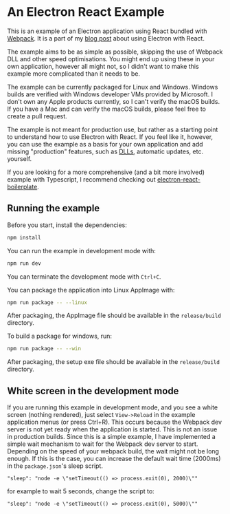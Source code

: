 # An Electron React Example

This is an example of an Electron application using React bundled with [Webpack](https://webpack.js.org/). It is a part of my [blog post](https://stuckpointer.com/electron-and-react-part-3-a-project-template/) about using Electron with React.

The example aims to be as simple as possible, skipping the use of Webpack DLL and other speed optimisations. 
You might end up using these in your own application, however all might not, so I didn't want to make this example more complicated than it needs to be.

The example can be currently packaged for Linux and Windows. Windows builds are verified with Windows developer VMs provided by Microsoft. I don't own any Apple
products currently, so I can't verify the macOS builds. If you have a Mac and can verify the macOS builds, please feel free to create a pull request.

The example is not meant for production use, but rather as a starting point to understand how to use Electron with React. If you feel like it, however, you can use
the example as a basis for your own application and add missing "production" features, such as [DLLs](https://webpack.js.org/plugins/dll-plugin/), automatic updates, etc. yourself.

If you are looking for a more comprehensive (and a bit more involved) example with Typescript, I recommend checking out [electron-react-boilerplate](https://github.com/electron-react-boilerplate/electron-react-boilerplate).

## Running the example

Before you start, install the dependencies:

```bash
npm install
```

You can run the example in development mode with:

```bash
npm run dev
```
You can terminate the development mode with `Ctrl+C`. 

You can package the application into Linux AppImage with:

```bash
npm run package -- --linux
```

After packaging, the AppImage file should be available in the `release/build` directory.

To build a package for windows, run:

```bash
npm run package -- --win
```

After packaging, the setup exe file should be available in the `release/build` directory.

## White screen in the development mode
If you are running this example in development mode, and you see a white screen (nothing rendered), just select `View->Reload` in the example application menus (or press Ctrl+R). This
occurs because the Webpack dev server is not yet ready when the application is started. This is not an issue in production builds. 
Since this is a simple example, I have implemented a simple wait mechanism to wait for the Webpack dev server to start. Depending on the 
speed of your webpack build, the wait might not be long enough. If this is the case, you can increase the default wait time (2000ms) in the `package.json`'s sleep script.

```
"sleep": "node -e \"setTimeout(() => process.exit(0), 2000)\""
```
for example to wait 5 seconds, change the script to:

```
"sleep": "node -e \"setTimeout(() => process.exit(0), 5000)\""
```
